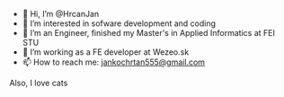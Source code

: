 - 👋 Hi, I’m @HrcanJan
- 👀 I’m interested in sofware development and coding
- 🌱 I’m an Engineer, finished my Master's in Applied Informatics at FEI STU
- 💞️ I’m working as a FE developer at Wezeo.sk
- 📫 How to reach me: jankochrtan555@gmail.com

Also, I love cats

<!---
HrcanJan/HrcanJan is a ✨ special ✨ repository because its `README.md` (this file) appears on your GitHub profile.
You can click the Preview link to take a look at your changes.
--->
